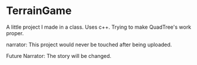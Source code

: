 # TerrainGame
A little project I made in a class. Uses c++. Trying to make QuadTree's work proper. 

narrator: This project would never be touched after being uploaded. 

Future Narrator: The story will be changed. 
